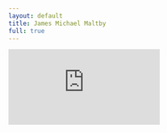 ```yaml
---
layout: default
title: James Michael Maltby
full: true
---
```


<div class="jmm-video">
    <iframe src="https://player.vimeo.com/video/292610656" frameborder="0" allowfullscreen></iframe>
</div>

